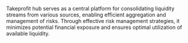 Takeprofit hub serves as a central platform for consolidating liquidity streams from various sources, enabling efficient aggregation and management of risks. Through effective risk management strategies, it minimizes potential financial exposure and ensures optimal utilization of available liquidity.
